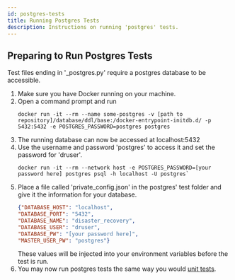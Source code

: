 ```yaml
---
id: postgres-tests
title: Running Postgres Tests
description: Instructions on running 'postgres' tests.
---
```


## Preparing to Run Postgres Tests
Test files ending in '_postgres.py' require a postgres database to be accessible.

1. Make sure you have Docker running on your machine.
1. Open a command prompt and run
    ```commandline
    docker run -it --rm --name some-postgres -v [path to repository]/database/ddl/base:/docker-entrypoint-initdb.d/ -p 5432:5432 -e POSTGRES_PASSWORD=postgres postgres
    ```
1. The running database can now be accessed at localhost:5432
1. Use the username and password 'postgres' to access it and set the password for 'druser'.
    ```commandline
    docker run -it --rm --network host -e POSTGRES_PASSWORD=[your password here] postgres psql -h localhost -U postgres`
    ```
1. Place a file called 'private_config.json' in the postgres' test folder and give it the information for your database.
    ```json
    {"DATABASE_HOST": "localhost",
    "DATABASE_PORT": "5432",
    "DATABASE_NAME": "disaster_recovery",
    "DATABASE_USER": "druser",
    "DATABASE_PW": "[your password here]",
    "MASTER_USER_PW": "postgres"}
    ```
   These values will be injected into your environment variables before the test is run.
1. You may now run postgres tests the same way you would [unit tests](unit-tests).